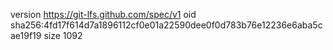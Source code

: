 version https://git-lfs.github.com/spec/v1
oid sha256:4fd17f614d7a1896112cf0e01a22590dee0f0d783b76e12236e6aba5cae19f19
size 1092
